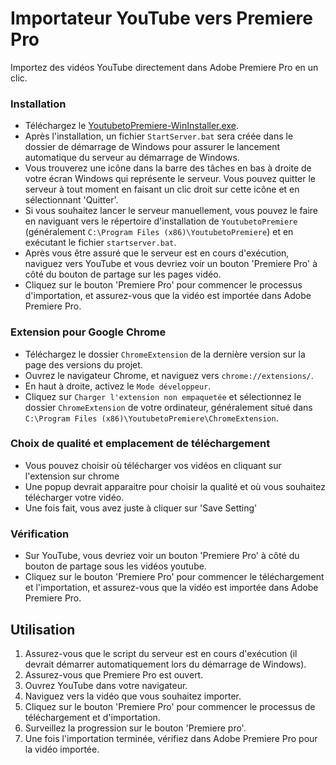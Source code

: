 # Importateur YouTube vers Premiere Pro

Importez des vidéos YouTube directement dans Adobe Premiere Pro en un clic.


### Installation
- Téléchargez le [YoutubetoPremiere-WinInstaller.exe](https://github.com/Selgy/Youtube-to-PremierePro/releases/download/V1/YoutubetoPremiere-WinInstaller.exe).
- Après l'installation, un fichier `StartServer.bat` sera créée dans le dossier de démarrage de Windows pour assurer le lancement automatique du serveur au démarrage de Windows.
- Vous trouverez une icône dans la barre des tâches en bas à droite de votre écran Windows qui représente le serveur. Vous pouvez quitter le serveur à tout moment en faisant un clic droit sur cette icône et en sélectionnant 'Quitter'.
- Si vous souhaitez lancer le serveur manuellement, vous pouvez le faire en naviguant vers le répertoire d'installation de `YoutubetoPremiere` (généralement `C:\Program Files (x86)\YoutubetoPremiere`) et en exécutant le fichier `startserver.bat`.
- Après vous être assuré que le serveur est en cours d'exécution, naviguez vers YouTube et vous devriez voir un bouton 'Premiere Pro' à côté du bouton de partage sur les pages vidéo.
- Cliquez sur le bouton 'Premiere Pro' pour commencer le processus d'importation, et assurez-vous que la vidéo est importée dans Adobe Premiere Pro.

### Extension pour Google Chrome
- Téléchargez le dossier `ChromeExtension` de la dernière version sur la page des versions du projet.
- Ouvrez le navigateur Chrome, et naviguez vers `chrome://extensions/`.
- En haut à droite, activez le `Mode développeur`.
- Cliquez sur `Charger l'extension non empaquetée` et sélectionnez le dossier `ChromeExtension` de votre ordinateur, généralement situé dans `C:\Program Files (x86)\YoutubetoPremiere\ChromeExtension`.

### Choix de qualité et emplacement de téléchargement
- Vous pouvez choisir où télécharger vos vidéos en cliquant sur l'extension sur chrome
- Une popup devrait apparaitre pour choisir la qualité et où vous souhaitez télécharger votre vidéo.
- Une fois fait, vous avez juste à cliquer sur 'Save Setting'

### Vérification
- Sur YouTube, vous devriez voir un bouton 'Premiere Pro' à côté du bouton de partage sous les vidéos youtube.
- Cliquez sur le bouton 'Premiere Pro' pour commencer le téléchargement et l'importation, et assurez-vous que la vidéo est importée dans Adobe Premiere Pro.

## Utilisation
1. Assurez-vous que le script du serveur est en cours d'exécution (il devrait démarrer automatiquement lors du démarrage de Windows).
2. Assurez-vous que Premiere Pro est ouvert.
3. Ouvrez YouTube dans votre navigateur.
4. Naviguez vers la vidéo que vous souhaitez importer.
5. Cliquez sur le bouton 'Premiere Pro' pour commencer le processus de téléchargement et d'importation.
6. Surveillez la progression sur le bouton 'Premiere pro'.
7. Une fois l'importation terminée, vérifiez dans Adobe Premiere Pro pour la vidéo importée.
